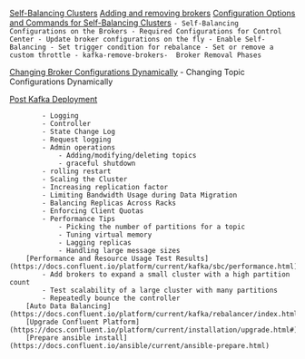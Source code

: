 


[Self-Balancing Clusters](https://docs.confluent.io/platform/current/kafka/sbc/index.html)
[Adding and removing brokers](https://docs.confluent.io/platform/current/kafka/sbc/sbc-tutorial.html)
[Configuration Options and Commands for Self-Balancing Clusters](https://docs.confluent.io/platform/current/kafka/sbc/configuration_options.html)
       ```
    - Self-Balancing Configurations on the Brokers
    - Required Configurations for Control Center
    - Update broker configurations on the fly
        - Enable Self-Balancing
        - Set trigger condition for rebalance
        - Set or remove a custom throttle
    - kafka-remove-brokers-  Broker Removal Phases
    ```

[Changing Broker Configurations Dynamically](https://docs.confluent.io/platform/current/kafka/dynamic-config.html#)
        - Changing Topic Configurations Dynamically

[Post Kafka Deployment](https://docs.confluent.io/platform/current/kafka/post-deployment.html)
```
        - Logging
        - Controller
        - State Change Log
        - Request logging
        - Admin operations
            - Adding/modifying/deleting topics
            - graceful shutdown
        - rolling restart 
        - Scaling the Cluster
        - Increasing replication factor
        - Limiting Bandwidth Usage during Data Migration
        - Balancing Replicas Across Racks
        - Enforcing Client Quotas
        - Performance Tips
            - Picking the number of partitions for a topic
            - Tuning virtual memory
            - Lagging replicas
            - Handling large message sizes
    [Performance and Resource Usage Test Results](https://docs.confluent.io/platform/current/kafka/sbc/performance.html)
        - Add brokers to expand a small cluster with a high partition count
        - Test scalability of a large cluster with many partitions
        - Repeatedly bounce the controller
    [Auto Data Balancing](https://docs.confluent.io/platform/current/kafka/rebalancer/index.html)
    [Upgrade Confluent Platform](https://docs.confluent.io/platform/current/installation/upgrade.html#)
    [Prepare ansible install](https://docs.confluent.io/ansible/current/ansible-prepare.html)
   ``` 

